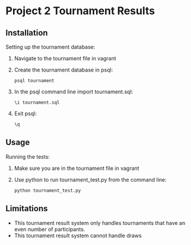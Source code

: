 # Project 2 Tournament Results

## Installation

Setting up the tournament database:

1. Navigate to the tournament file in vagrant
2. Create the tournament database in psql:
    
    ``` 
    psql tournament
    ```
3. In the psql command line import tournament.sql:
    
    ```
    \i tournament.sql
    ```
4. Exit psql:
    
    ```
    \q
    ```

## Usage

Running the tests:

1. Make sure you are in the tournament file in vagrant
2. Use python to run tournament_test.py from the command line:
    
    ```
    python tournament_test.py
    ```

## Limitations

* This tournament result system only handles tournaments
that have an even number of participants.
* This tournament result system cannot handle draws